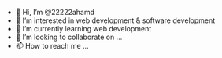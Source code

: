 - 👋 Hi, I’m @22222ahamd
- 👀 I’m interested in web development & software development
- 🌱 I’m currently learning web development
- 💞️ I’m looking to collaborate on ...
- 📫 How to reach me ...

<!---
22222ahamd/22222ahamd is a ✨ special ✨ repository because its `README.md` (this file) appears on your GitHub profile.
You can click the Preview link to take a look at your changes.
--->
